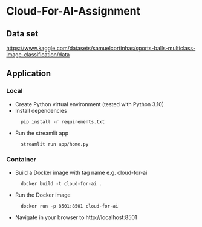 # Cloud-For-AI-Assignment

## Data set
https://www.kaggle.com/datasets/samuelcortinhas/sports-balls-multiclass-image-classification/data

## Application

### Local
- Create Python virtual environment (tested with Python 3.10)
- Install dependencies
  ```shell
    pip install -r requirements.txt
  ```
- Run the streamlit app
  ```shell
    streamlit run app/home.py
  ```

### Container

- Build a Docker image with tag name e.g. cloud-for-ai
  ```shell
    docker build -t cloud-for-ai .
  ```

- Run the Docker image
  ```shell
    docker run -p 8501:8501 cloud-for-ai
  ```

- Navigate in your browser to http://localhost:8501
